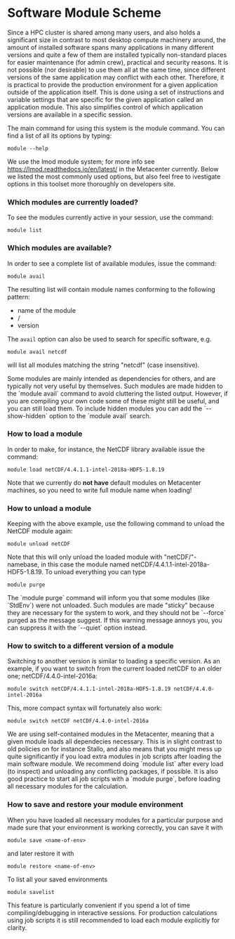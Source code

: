 # Software Module Scheme

Since a HPC cluster is shared among many users, and also holds a significant size in contrast to most desktop compute machinery around, the amount of installed software spans many applications in many different versions and quite a few of them are installed typically non-standard places for easier maintenance (for admin crew), practical and security reasons. It is not possible (nor desirable) to use them all at the same time, since different versions of the same application may conflict with each other. Therefore, it is practical to provide the production environment for a given application outside of the application itself. This is done using a set of instructions and variable settings that are specific for the given application called an application module. This also simplifies control of which application versions are available in a specific session.

The main command for using this system is the module command. You can find a list of all its options by typing:

	module --help

We use the lmod module system; for more info see <https://lmod.readthedocs.io/en/latest/> in the Metacenter currently. Below we listed the most commonly used options, but also feel free to ivestigate options in this toolset more thoroughly on developers site.

### Which modules are currently loaded?
To see the modules currently active in your session, use the command:

	module list

### Which modules are available?
In order to see a complete list of available modules, issue the command:

	module avail

The resulting list will contain module names conforming to the following pattern:

* name of the module
* /
* version

The `avail` option can also be used to search for specific software, e.g.

	module avail netcdf

will list all modules matching the string "netcdf" (case insensitive).

<div class="alert alert-info">
  <p>
    Some modules are mainly intended as dependencies for others, and are typically
	not very useful by themselves. Such modules are made hidden to the `module avail`
	command to avoid cluttering the listed output. However, if you are compiling
	your own code some of these might still be useful, and you can still load them.
	To include hidden modules you can add the `--show-hidden` option to the `module
	avail` search.
  </p>
</div>

### How to load a module
In order to make, for instance, the NetCDF library available issue the command:

	module load netCDF/4.4.1.1-intel-2018a-HDF5-1.8.19

Note that we currently do **not have** default modules on Metacenter machines, so you need to write full module name when loading!

### How to unload a module
Keeping with the above example, use the following command to unload the NetCDF module again:

	module unload netCDF

Note that this will only unload the loaded module with "netCDF/"-namebase, in this case the module named netCDF/4.4.1.1-intel-2018a-HDF5-1.8.19. To unload everything you can type

	module purge

<div class="alert alert-info">
  <p>
    The `module purge` command will inform you that some modules (like `StdEnv`)
	were not unloaded. Such modules are made "sticky" because they are necessary
	for the system to work, and they should not be `--force` purged as the message
	suggest. If this warning message annoys you, you can suppress it with the `--quiet`
	option instead.
  </p>
</div>

### How to switch to a different version of a module
Switching to another version is similar to loading a specific version. As an example, if you want to switch from the current loaded netCDF to an older one; netCDF/4.4.0-intel-2016a:

	module switch netCDF/4.4.1.1-intel-2018a-HDF5-1.8.19 netCDF/4.4.0-intel-2016a

This, more compact syntax will fortunately also work:

	module switch netCDF netCDF/4.4.0-intel-2016a

<div class="alert alert-info">
  <p>
    We are using self-contained modules in the Metacenter, meaning that a given module
	loads all dependecies necessary. This is in slight contrast to old policies on for
	instance Stallo, and also means that you might mess up quite significantly if you
	load extra modules in job scripts after loading the main software module.
	We recommend doing `module list` after every load (to inspect) and unloading any
	conflicting packages, if possible. It is also good practice to start all job scripts
	with a `module purge`, before loading all necessary modules for the calculation.
  </p>
</div>

### How to save and restore your module environment
When you have loaded all necessary modules for a particular purpose and made sure that
your environment is working correctly, you can save it with

	module save <name-of-env>

and later restore it with

	module restore <name-of-env>

To list all your saved environments

	module savelist

This feature is particularly convenient if you spend a lot of time compiling/debugging
in interactive sessions. For production calculations using job scripts it is still
recommended to load each module explicitly for clarity.
